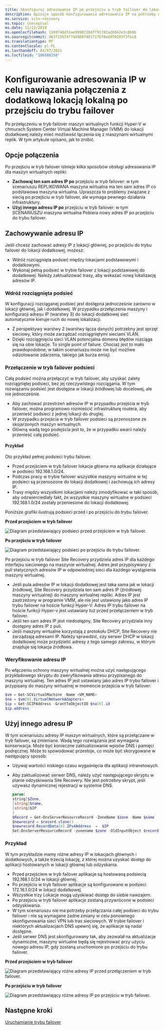 ```yaml
---
title: Skonfiguruj adresowanie IP po przejściu w tryb failover do lokacji dodatkowej za pomocą Azure Site Recovery
description: Opisuje sposób konfigurowania adresowania IP na potrzeby nawiązywania połączenia z maszynami wirtualnymi w dodatkowej lokacji lokalnej po odzyskiwaniu po awarii i przejściu do trybu failover za pomocą Azure Site Recovery.
ms.service: site-recovery
ms.topic: conceptual
ms.date: 11/12/2019
ms.openlocfilehash: 1169748d7dae9990728dff91782a20d42e3c860b
ms.sourcegitcommit: d63f15674f74d908f4017176f8eddf0283f3fac8
ms.translationtype: MT
ms.contentlocale: pl-PL
ms.lasthandoff: 04/07/2021
ms.locfileid: "106580250"
---
```

# <a name="set-up-ip-addressing-to-connect-to-a-secondary-on-premises-site-after-failover"></a>Konfigurowanie adresowania IP w celu nawiązania połączenia z dodatkową lokacją lokalną po przejściu do trybu failover

Po przełączeniu w tryb failover maszyn wirtualnych funkcji Hyper-V w chmurach System Center Virtual Machine Manager (VMM) do lokacji dodatkowej należy mieć możliwość łączenia się z maszynami wirtualnymi replik. W tym artykule opisano, jak to zrobić. 

## <a name="connection-options"></a>Opcje połączenia

Po przejściu w tryb failover istnieje kilka sposobów obsługi adresowania IP dla maszyn wirtualnych repliki: 

- **Zachowaj ten sam adres IP po** przejściu w tryb failover: w tym scenariuszu REPLIKOWANA maszyna wirtualna ma ten sam adres IP co podstawowa maszyna wirtualna. Upraszcza to problemy związane z siecią po przejściu w tryb failover, ale wymaga pewnego działania infrastruktury.
- **Użyj innego adresu IP po** przejściu w tryb failover: w tym SCENARIUSZU maszyna wirtualna Pobiera nowy adres IP po przejściu do trybu failover. 
 

## <a name="retain-the-ip-address"></a>Zachowywanie adresu IP

Jeśli chcesz zachować adresy IP z lokacji głównej, po przejściu do trybu failover do lokacji dodatkowej, możesz:

- Wdróż rozciągnięta podsieć między lokacjami podstawowymi i dodatkowymi.
- Wykonaj pełną podsieć w trybie failover z lokacji podstawowej do dodatkowej. Należy zaktualizować trasy, aby wskazać nową lokalizację adresów IP.


### <a name="deploy-a-stretched-subnet"></a>Wdróż rozciągnięta podsieć

W konfiguracji rozciąganej podsieć jest dostępna jednocześnie zarówno w lokacji głównej, jak i dodatkowej. W przypadku przełączenia maszyny i konfiguracji adresu IP (warstwy 3) do lokacji dodatkowej sieć automatycznie kieruje ruch do nowej lokalizacji. 

- Z perspektywy warstwy 2 (warstwy łącza danych) potrzebny jest sprzęt sieciowy, który może zarządzać rozciągniętymi sieciami VLAN.
- Dzięki rozciągnięciu sieci VLAN potencjalna domena błędów rozciąga się na obie lokacje. To single point of failure. Chociaż jest to mało prawdopodobne, w takim scenariuszu może nie być możliwe odizolowanie zdarzenia, takiego jak burza emisji. 


### <a name="fail-over-a-subnet"></a>Przełączenie w tryb failover podsieci

Całą podsieć można przełączyć w tryb failover, aby uzyskać zalety rozciągniętej podsieci, bez jej rzeczywistego rozciągania. W tym rozwiązaniu podsieć jest dostępna w lokacji źródłowej lub docelowej, ale nie jednocześnie.

- Aby zachować przestrzeń adresów IP w przypadku przejścia w tryb failover, można programowo rozmieścić infrastrukturę routera, aby przenieść podsieci z jednej lokacji do drugiej.
- W przypadku przejścia w tryb failover podsieci są przenoszone ze skojarzonych maszyn wirtualnych.
- Główną wadą tego podejścia jest to, że w przypadku awarii należy przenieść całą podsieć.

#### <a name="example"></a>Przykład

Oto przykład pełnej podsieci trybu failover. 

- Przed przejściem w tryb failover lokacja główna ma aplikacje działające w podsieci 192.168.1.0/24.
- Podczas pracy w trybie failover wszystkie maszyny wirtualne w tej podsieci są przenoszone do lokacji dodatkowej i zachowują ich adresy IP. 
- Trasy między wszystkimi lokacjami należy zmodyfikować w taki sposób, aby odzwierciedlały fakt, że wszystkie maszyny wirtualne w podsieci 192.168.1.0/24 zostały przeniesione do lokacji dodatkowej.

Poniższe grafiki ilustrują podsieci przed i po przejściu do trybu failover.


**Przed przejściem w tryb failover**

![Diagram przedstawiający podsieci przed przejściem w tryb failover.](./media/hyper-v-vmm-networking/network-design2.png)

**Po przejściu w tryb failover**

![Diagram przedstawiający podsieci po przejściu do trybu failover.](./media/hyper-v-vmm-networking/network-design3.png)

Po przejściu w tryb failover Site Recovery przydziela adres IP dla każdego interfejsu sieciowego na maszynie wirtualnej. Adres jest przypisywany z puli statycznych adresów IP w odpowiedniej sieci dla każdego wystąpienia maszyny wirtualnej.

- Jeśli pula adresów IP w lokacji dodatkowej jest taka sama jak w lokacji źródłowej, Site Recovery przydziela ten sam adres IP (źródłowej maszyny wirtualnej) do maszyny wirtualnej repliki. Adres IP jest zastrzeżony w programie VMM, ale nie jest ustawiony jako adres IP trybu failover na hoście funkcji Hyper-V. Adres IP trybu failover na hoście funkcji Hyper-v jest ustawiany tuż przed przełączeniem w tryb failover.
- Jeśli ten sam adres IP jest niedostępny, Site Recovery przydziela inny dostępny adres IP z puli.
- Jeśli maszyny wirtualne korzystają z protokołu DHCP, Site Recovery nie zarządzają adresami IP. Należy sprawdzić, czy serwer DHCP w lokacji dodatkowej może przydzielić adresy z tego samego zakresu, w którym znajduje się lokacja źródłowa.

### <a name="validate-the-ip-address"></a>Weryfikowanie adresu IP

Po włączeniu ochrony maszyny wirtualnej można użyć następującego przykładowego skryptu do zweryfikowania adresu przypisanego do maszyny wirtualnej. Ten adres IP jest ustawiany jako adres IP trybu failover i przypisany do maszyny wirtualnej w momencie przejścia w tryb failover:

```powershell
$vm = Get-SCVirtualMachine -Name <VM_NAME>
$na = $vm[0].VirtualNetworkAdapters>
$ip = Get-SCIPAddress -GrantToObjectID $na[0].id
$ip.address
```

## <a name="use-a-different-ip-address"></a>Użyj innego adresu IP

W tym scenariuszu adresy IP maszyn wirtualnych, które są przełączane w tryb failover, są zmieniane. Wadą tego rozwiązania jest wymagana konserwacja.  Może być konieczne zaktualizowanie wpisów DNS i pamięci podręcznej. Może to spowodować przestoje, co może być skorygowane w następujący sposób:

- Używaj wartości niskiego czasu wygaśnięcia dla aplikacji intranetowych.
- Aby zaktualizować serwer DNS, należy użyć następującego skryptu w planie odzyskiwania Site Recovery. Nie jest potrzebny skrypt, jeśli używasz dynamicznej rejestracji w systemie DNS.

    ```powershell
    param(
    string]$Zone,
    [string]$name,
    [string]$IP
    )
    $Record = Get-DnsServerResourceRecord -ZoneName $zone -Name $name
    $newrecord = $record.clone()
    $newrecord.RecordData[0].IPv4Address  =  $IP
    Set-DnsServerResourceRecord -zonename $zone -OldInputObject $record -NewInputObject $Newrecord
    ```
    
### <a name="example"></a>Przykład 

W tym przykładzie mamy różne adresy IP w lokacjach głównych i dodatkowych, a także trzecią lokację, z której można uzyskać dostęp do aplikacji hostowanych w lokacji głównej lub odzyskania.

- Przed przejściem w tryb failover aplikacje są hostowaną podsiecią 192.168.1.0/24 w lokacji głównej.
- Po przejściu w tryb failover aplikacje są konfigurowane w podsieci 172.16.1.0/24 w lokacji dodatkowej.
- Wszystkie trzy Lokacje mogą uzyskiwać dostęp do siebie nawzajem.
- Po przejściu w tryb failover aplikacje zostaną przywrócone w podsieci odzyskiwania.
- W tym scenariuszu nie ma potrzeby przełączania całej podsieci do trybu failover i nie są wymagane żadne zmiany w celu ponownego skonfigurowania sieci VPN lub tras sieciowych. W trybie failover i niektórych aktualizacjach DNS upewnij się, że aplikacje są nadal dostępne.
- Jeśli serwer DNS jest skonfigurowany tak, aby zezwalał na aktualizacje dynamiczne, maszyny wirtualne będą się rejestrować przy użyciu nowego adresu IP, gdy zostaną uruchomione po przejściu do trybu failover.

**Przed przejściem w tryb failover**

![Diagram przedstawiający różne adresy IP przed przełączeniem w tryb failover.](./media/hyper-v-vmm-networking/network-design10.png)

**Po przejściu w tryb failover**

![Diagram przedstawiający różne adresy IP po przejściu w tryb failover.](./media/hyper-v-vmm-networking/network-design11.png)


## <a name="next-steps"></a>Następne kroki

[Uruchamianie trybu failover](hyper-v-vmm-failover-failback.md)

